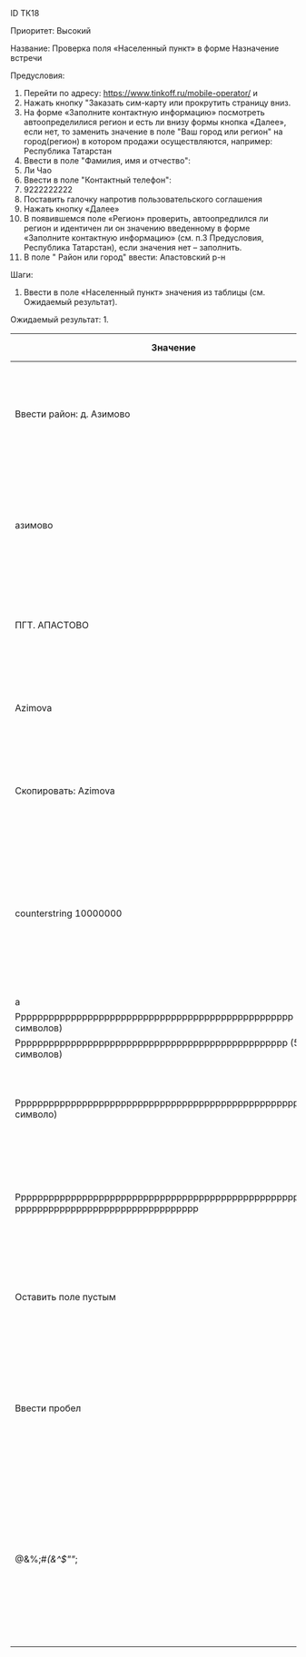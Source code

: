 ID		ТК18

Приоритет:	Высокий

Название: 	Проверка поля «Населенный пункт» в форме Назначение встречи

Предусловия:

1.	Перейти по адресу: https://www.tinkoff.ru/mobile-operator/ и 
2.	Нажать кнопку "Заказать сим-карту или прокрутить страницу вниз.
3.	На форме «Заполните контактную информацию» посмотреть автоопределилися регион и есть ли внизу формы кнопка «Далее», если нет, то заменить значение в поле "Ваш город или регион" на город(регион) в котором продажи осуществляются, например: Республика Татарстан
4.	Ввести в поле "Фамилия, имя и отчество": 
5.	Ли Чао
6.	Ввести в поле "Контактный телефон": 
7.	9222222222
8.	Поставить галочку напротив пользовательского соглашения 
9.	Нажать кнопку «Далее»
10.	В появившемся поле «Регион» проверить, автоопредлился ли регион и идентичен ли он значению введенному в форме «Заполните контактную информацию» (см. п.3 Предусловия, Республика Татарстан), если значения нет – заполнить.
11.	В поле " Район или город" ввести: Апастовский р-н

Шаги:
1.	Ввести в поле «Населенный пункт» значения из таблицы (см. Ожидаемый результат).

Ожидаемый результат:
1.	

|    Значение                                                                                         |    Ожидаемый результат                                                                                                                                             |
|-----------------------------------------------------------------------------------------------------|--------------------------------------------------------------------------------------------------------------------------------------------------------------------|
|    Ввести район:   д. Азимово                                                                       |    Система идентифицирует название области, ввод   корректен.   Курсор переходит в следующее поле – «Улица»                                                        |
|    азимово                                                                                          |    Система идентифицирует название области. ввод   корректен.   Курсор не переходит в следующее поле – «Район или   город»                                         |
|    ПГТ. АПАСТОВО                                                                                    |    Система идентифицирует название области    Курсор переходит в следующее поле – «Улица»                                                                          |
|    Azimova                                                                                          |    При вводе раскладка переключается на русскую,   результат: Фяшьщмф   Ввод корректен.                                                                            |
|    Скопировать: Azimova                                                                             |    При вводе раскладка переключается на русскую,   результат: Azimova.   Ввод корректен.                                                                           |
|    counterstring 10000000                                                                           |    Система не обрежет строку.   Поле подсвечивается красным и под полем выводиться   текст: Допустимо использовать только буквы русского алфавита и цифры          |
|    а                                                                                                |    Ввод корректен                                                                                                                                                  |
|     Рррррррррррррррррррррррррррррррррррррррррррррррррр        (50 символов)                         |    Ввод корректен.                                                                                                                                                 |
|    Ррррррррррррррррррррррррррррррррррррррррррррррррр      (59 символов)                             |    Ввод корректен.                                                                                                                                                 |
|    Ррррррррррррррррррррррррррррррррррррррррррррррррррр      (51 символо)                            |    Ввод не корректен.   Система выведет сообщение: Максимальное количество символов – 50.                                                                          |
|    Ррррррррррррррррррррррррррррррррррррррррррррррррррррррррр   ррррррррррррррррррррррррррррррррр    |    Ввод не корректен, система выведет сообщение:   Максимальное количество символов – 50.                                                                          |
|    Оставить поле пустым                                                                             |    Поле подсвечивается красным и под полем выводиться   текст: Укажите населенный пункт                                                                            |
|    Ввести пробел                                                                                    |    Система позволит ввести пробел    Поле подсвечивается красным и под полем выводиться   текст: Укажите населенный пункт                                          |
|     @&%;#*(&^$""*;                                                                                  |    Система позволит ввести символы.   Поле подсвечивается красным и под полем выводиться   текст: допустимо использовать только буквы русского алфавита и цифры    |
